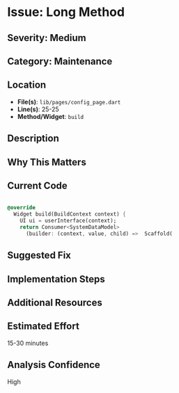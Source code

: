 # Issue: Long Method

## Severity: Medium

## Category: Maintenance

## Location
- **File(s)**: `lib/pages/config_page.dart`
- **Line(s)**: 25-25
- **Method/Widget**: `build`

## Description


## Why This Matters


## Current Code
```dart

@override
  Widget build(BuildContext context) {
    UI ui = userInterface(context);
    return Consumer<SystemDataModel>
      (builder: (context, value, child) =>  Scaffold(
```

## Suggested Fix


## Implementation Steps


## Additional Resources


## Estimated Effort
15-30 minutes

## Analysis Confidence
High
